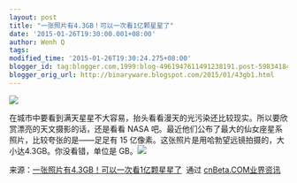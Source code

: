 ```yaml
---
layout: post
title: "一张照片有4.3GB！可以一次看1亿颗星星了"
date: '2015-01-26T19:30:00.001+08:00'
author: Wenh Q
tags:
modified_time: '2015-01-26T19:30:24.275+08:00'
blogger_id: tag:blogger.com,1999:blog-4961947611491238191.post-5983418463574588243
blogger_orig_url: http://binaryware.blogspot.com/2015/01/43gb1.html
---
```


![](https://images-blogger-opensocial.googleusercontent.com/gadgets/proxy?url=http%3A%2F%2Fstatic.cnbetacdn.com%2Fthumb%2Farticle%2F2015%2F0109%2F69fdfda941cf6e8.jpg_600x600.jpg&container=blogger&gadget=a&rewriteMime=image%2F*)



在城市中要看到满天星星不大容易，抬头看看漫天的光污染还比较现实。所以要欣赏漂亮的天文摄影的话，还是看看
NASA 吧。最近他们公布了最大的仙女座星系照片，比较夸张的是——足足有 15
亿像素。这张照片是用哈勃望远镜拍摄的，大小达4.3GB。你没看错，单位是
GB。![](https://images-blogger-opensocial.googleusercontent.com/gadgets/proxy?url=http%3A%2F%2Fcnbeta.feedsportal.com%2Fc%2F34306%2Ff%2F624776%2Fs%2F422344e4%2Fsc%2F21%2Fmf.gif&container=blogger&gadget=a&rewriteMime=image%2F*)

来源：[一张照片有4.3GB！可以一次看1亿颗星星了](http://www.cnbeta.com/articles/361045.htm)  通过 [cnBeta.COM业界资讯](http://www.cnbeta.com/)
